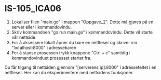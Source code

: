 # IS-105_ICA06

1. Lokaliser filen "main.go" i mappen "Oppgave_2". Dette må gjøres på en server eller i kommandovindu.
2. Skriv kommandoen "go run main.go" i kommandovindu. Dette vil starte vår nettside. 
3. For å aksessere lokalt åpner du bare en nettleser og skriver inn "localhost:8000" i adressebaren
4. For å stanse prosessen trykk knappene "Ctrl + c" samtidig i kommandovinduet prosesset startet fra. 

Du får tilgang til nettsiden gjennom "[serverens ip]:8000" i adressefeltet i en nettleser. Her kan du eksperimentere med nettsidens funksjoner. 
